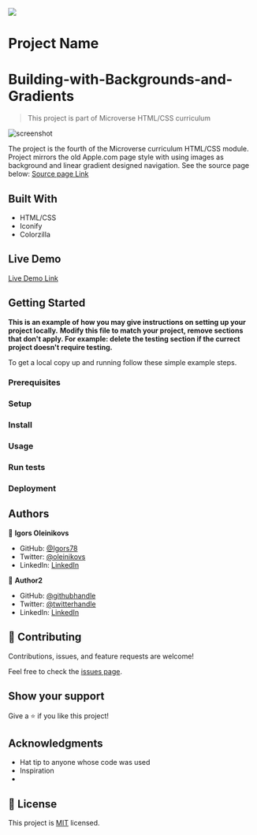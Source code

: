 
![](https://img.shields.io/badge/Microverse-blueviolet)

# Project Name
# Building-with-Backgrounds-and-Gradients
> This project is part of Microverse HTML/CSS curriculum

![screenshot](./app_screenshot.png)

The project is the fourth of the Microverse curriculum HTML/CSS module. 
Project mirrors the old Apple.com page style with using images as background and linear gradient designed navigation.
See the source page below:
[Source page Link](https://web.archive.org/web/20140301004610/http://www.apple.com/)

## Built With

- HTML/CSS
- Iconify
- Colorzilla

## Live Demo

[Live Demo Link](https://livedemo.com)


## Getting Started

**This is an example of how you may give instructions on setting up your project locally.**
**Modify this file to match your project, remove sections that don't apply. For example: delete the testing section if the currect project doesn't require testing.**


To get a local copy up and running follow these simple example steps.

### Prerequisites

### Setup

### Install

### Usage

### Run tests

### Deployment



## Authors

👤 **Igors Oleinikovs**

- GitHub: [@Igors78](https://github.com/Igors78)
- Twitter: [@oleinikovs](https://twitter.com/oleinikovs)
- LinkedIn: [LinkedIn](https://www.linkedin.com/in/igors-oleinikovs-17a10958/)

👤 **Author2**

- GitHub: [@githubhandle]()
- Twitter: [@twitterhandle]()
- LinkedIn: [LinkedIn]()

## 🤝 Contributing

Contributions, issues, and feature requests are welcome!

Feel free to check the [issues page](issues/).

## Show your support

Give a ⭐️ if you like this project!

## Acknowledgments

- Hat tip to anyone whose code was used
- Inspiration
- 

## 📝 License

This project is [MIT](lic.url) licensed.